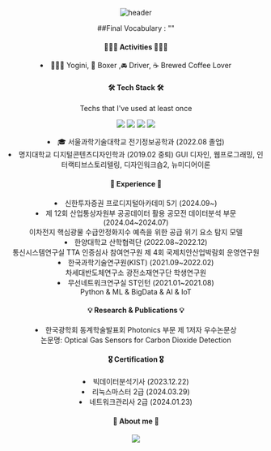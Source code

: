 <div align=center>	

![header](https://capsule-render.vercel.app/api?type=venom&color=auto&height=300&section=header&text=HI%20GUYS!%20I'm%20ILKYO👋&fontSize=70)
<p>
##Final Vocabulary : ""
  
<h4> 🏄🏻‍♀️ Activities 🏄🏻‍♀️ </h4>
<li> 🧘🏻‍♀️ Yogini, 🥊 Boxer ,🚘 Driver, ☕️ Brewed Coffee Lover </li>

</p>

<h4 align="center"> 🛠 Tech Stack 🛠 </h4>

Techs that I've used at least once

  <img src="https://img.shields.io/badge/Python-3776AB?style=for-the-badge&logo=Python&logoColor=white"> <img src="https://img.shields.io/badge/C-A8B9CC?style=for-the-badge&logo=C&logoColor=white"> <img src="https://img.shields.io/badge/MySQL-4479A1?style=for-the-badge&logo=MySQL&logoColor=white"> <img src="https://img.shields.io/badge/JavaScript-F7DF1E?style=for-the-badge&logo=JavaScript&logoColor=white"> 

<li> 🎓 서울과학기술대학교 전기정보공학과 (2022.08 졸업) </li>
<li> 명지대학교 디지털콘텐츠디자인학과 (2019.02 중퇴)
          GUI 디자인, 웹프로그래밍, 인터랙티브스토리텔링, 디자인워크숍2, 뉴미디어이론 </li>
<h4> 💎 Experience 💎 </h4>


<li> 신한투자증권 프로디지털아카데미 5기 (2024.09~) </li>


<li> 제 12회 산업통상자원부 공공데이터 활용 공모전 데이터분석 부문 (2024.04~2024.07)</li>
이차전지 핵심광물 수급안정화지수 예측을 위한 공급 위기 요소 탐지 모델


<li> 한양대학교 산학협력단 (2022.08~2022.12)</li>
 통신시스템연구실 TTA 인증심사 참여연구원
 제 4회 국제치안산업박람회 운영연구원
 
<li> 한국과학기술연구원(KIST) (2021.09~2022.02)</li>
차세대반도체연구소 광전소재연구단 학생연구원


<li> 무선네트워크연구실 ST인턴 (2021.01~2021.08) </li>
Python & ML & BigData & AI & IoT


<h4> 💡 Research & Publications 💡</h4>

<li> 한국광학회 동계학술발표회 Photonics 부문 제 1저자 우수논문상 </li>
 논문명: Optical Gas Sensors for Carbon Dioxide Detection


<h4> 🎖️ Certification 🎖️ </h4>
<li> 빅데이터분석기사 (2023.12.22)</li>
<li> 리눅스마스터 2급 (2024.03.29)</li>
<li> 네트워크관리사 2급 (2024.01.23)</li>



<h4 align="center"> 👀 About me 👀 </h4>
<a href="https://www.instagram.com/iii_gyo__/"><img src="https://img.shields.io/badge/Instagram-E4405F?style=for-the-badge&logo=Instagram&logoColor=white"></a>

<div>
<!--
![Top Langs](https://github-readme-stats.vercel.app/api/top-langs/?username=ILKYOYANG)
--!>
